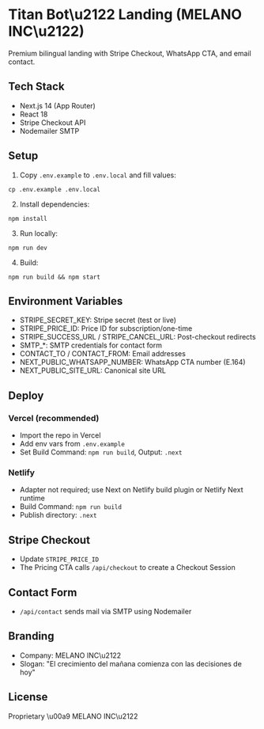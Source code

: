 # Titan Bot\u2122 Landing (MELANO INC\u2122)

Premium bilingual landing with Stripe Checkout, WhatsApp CTA, and email contact.

## Tech Stack
- Next.js 14 (App Router)
- React 18
- Stripe Checkout API
- Nodemailer SMTP

## Setup
1. Copy `.env.example` to `.env.local` and fill values:
```
cp .env.example .env.local
```

2. Install dependencies:
```
npm install
```

3. Run locally:
```
npm run dev
```

4. Build:
```
npm run build && npm start
```

## Environment Variables
- STRIPE_SECRET_KEY: Stripe secret (test or live)
- STRIPE_PRICE_ID: Price ID for subscription/one-time
- STRIPE_SUCCESS_URL / STRIPE_CANCEL_URL: Post-checkout redirects
- SMTP_*: SMTP credentials for contact form
- CONTACT_TO / CONTACT_FROM: Email addresses
- NEXT_PUBLIC_WHATSAPP_NUMBER: WhatsApp CTA number (E.164)
- NEXT_PUBLIC_SITE_URL: Canonical site URL

## Deploy
### Vercel (recommended)
- Import the repo in Vercel
- Add env vars from `.env.example`
- Set Build Command: `npm run build`, Output: `.next`

### Netlify
- Adapter not required; use Next on Netlify build plugin or Netlify Next runtime
- Build Command: `npm run build`
- Publish directory: `.next`

## Stripe Checkout
- Update `STRIPE_PRICE_ID`
- The Pricing CTA calls `/api/checkout` to create a Checkout Session

## Contact Form
- `/api/contact` sends mail via SMTP using Nodemailer

## Branding
- Company: MELANO INC\u2122
- Slogan: "El crecimiento del mañana comienza con las decisiones de hoy"

## License
Proprietary \u00a9 MELANO INC\u2122